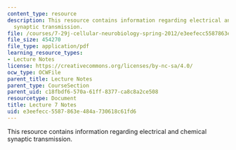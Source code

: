 ```yaml
---
content_type: resource
description: This resource contains information regarding electrical and chemical
  synaptic transmission.
file: /courses/7-29j-cellular-neurobiology-spring-2012/e3eefecc5587863e484a730618c61fd6_MIT7_29JS12_lecture7.pdf
file_size: 454270
file_type: application/pdf
learning_resource_types:
- Lecture Notes
license: https://creativecommons.org/licenses/by-nc-sa/4.0/
ocw_type: OCWFile
parent_title: Lecture Notes
parent_type: CourseSection
parent_uid: c18fbdf6-570a-61ff-8377-ca8c8a2ce508
resourcetype: Document
title: Lecture 7 Notes
uid: e3eefecc-5587-863e-484a-730618c61fd6
---
```

This resource contains information regarding electrical and chemical synaptic transmission.